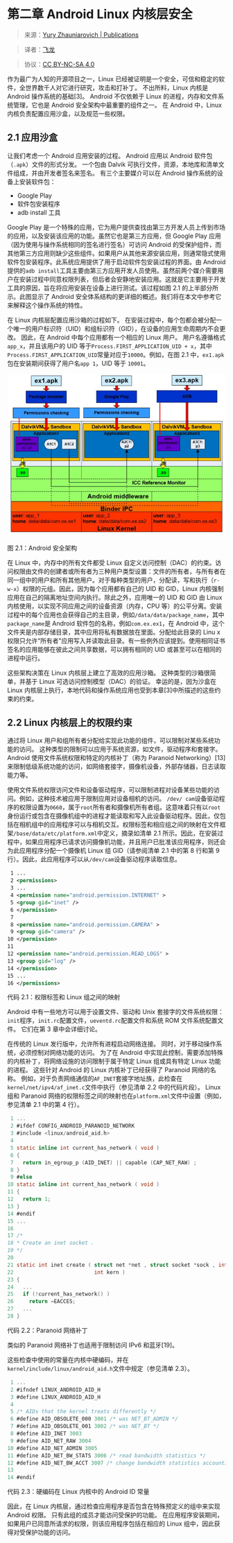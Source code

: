 # 第二章 Android Linux 内核层安全

> 来源：[Yury Zhauniarovich | Publications](http://www.zhauniarovich.com/pubs.html)

> 译者：[飞龙](https://github.com/)

> 协议：[CC BY-NC-SA 4.0](http://creativecommons.org/licenses/by-nc-sa/4.0/)

作为最广为人知的开源项目之一，Linux 已经被证明是一个安全，可信和稳定的软件，全世界数千人对它进行研究，攻击和打补丁。 不出所料，Linux 内核是 Android 操作系统的基础[3]。 Android 不仅依赖于 Linux 的进程，内存和文件系统管理，它也是 Android 安全架构中最重要的组件之一。 在 Android 中，Linux 内核负责配置应用沙盒，以及规范一些权限。

## 2.1 应用沙盒

让我们考虑一个 Android 应用安装的过程。 Android 应用以 Android 软件包（`.apk`）文件的形式分发。 一个包由 Dalvik 可执行文件，资源，本地库和清单文件组成，并由开发者签名来签名。 有三个主要媒介可以在 Android 操作系统的设备上安装软件包：

+   Google Play
+   软件包安装程序
+   adb install 工具

Google Play 是一个特殊的应用，它为用户提供查找由第三方开发人员上传到市场的应用，以及安装该应用的功能。虽然它也是第三方应用，但 Google Play 应用（因为使用与操作系统相同的签名进行签名）可访问 Android 的受保护组件，而其他第三方应用则缺少这些组件。如果用户从其他来源安装应用，则通常隐式使用软件包安装程序。此系统应用提供了用于启动软件包安装过程的界面。由 Android 提供的`adb install`工具主要由第三方应用开发人员使用。虽然前两个媒介需要用户在安装过程中同意权限列表，但后者会安静地安装应用。这就是它主要用于开发工具的原因，旨在将应用安装在设备上进行测试。该过程如图 2.1 的上半部分所示。此图显示了 Android 安全体系结构的更详细的概述。我们将在本文中参考它来解释这个操作系统的特性。

在 Linux 内核层配置应用沙箱的过程如下。 在安装过程中，每个包都会被分配一个唯一的用户标识符（UID）和组标识符（GID），在设备的应用生命周期内不会更改。 因此，在 Android 中每个应用都有一个相应的 Linux 用户。 用户名遵循格式`app_x`，并且该用户的 UID 等于`Process.FIRST_APPLICATION_UID + x`，其中`Process.FIRST_APPLICATION_UID`常量对应于`10000`。例如，在图 2.1 中，`ex1.apk`包在安装期间获得了用户名`app 1`，UID 等于 `10001`。

![](img/2-1.jpg)

图 2.1：Android 安全架构

在 Linux 中，内存中的所有文件都受 Linux 自定义访问控制（DAC）的约束。访问权限由文件的创建者或所有者为三种用户类型设置：文件的所有者，与所有者在同一组中的用户和所有其他用户。对于每种类型的用户，分配读，写和执行（`r-w-x`）权限的元组。因此，因为每个应用都有自己的 UID 和 GID，Linux 内核强制应用在自己的隔离地址空间内执行。除此之外，应用唯一的 UID 和 GID 由 Linux 内核使用，以实现不同应用之间的设备资源（内存，CPU 等）的公平分离。安装过程中的每个应用也会获得自己的主目录，例如`/data/data/package_name`，其中`package_name`是 Android 软件包的名称，例如`com.ex.ex1`，在 Android 中，这个文件夹是内部存储目录，其中应用将私有数据放在里面。分配给此目录的 Linu x 权限只允许“所有者"应用写入并读取此目录。有一些例外应该提到。使用相同证书签名的应用能够在彼此之间共享数据，可以拥有相同的 UID 或甚至可以在相同的进程中运行。

这些架构决策在 Linux 内核层上建立了高效的应用沙箱。 这种类型的沙箱很简单，并基于 Linux 可选访问控制模型（DAC）的验证。 幸运的是，因为沙盒在 Linux 内核层上执行，本地代码和操作系统应用也受到本章[3]中所描述的这些约束的约束。

## 2.2 Linux 内核层上的权限约束

通过将 Linux 用户和组所有者分配给实现此功能的组件，可以限制对某些系统功能的访问。 这种类型的限制可以应用于系统资源，如文件，驱动程序和套接字。 Android 使用文件系统权限和特定的内核补丁（称为 Paranoid Networking）[13]来限制低级系统功能的访问，如网络套接字，摄像机设备，外部存储器，日志读取能力等。

使用文件系统权限访问文件和设备驱动程序，可以限制进程对设备某些功能的访问。例如，这种技术被应用于限制应用对设备相机的访问。 `/dev/ cam`设备驱动程序的权限设置为`0660`，属于`root`所有者和摄像机所有者组。这意味着只有以`root`身份运行或包含在摄像机组中的进程才能读取和写入此设备驱动程序。因此，仅包括在相机组中的应用程序可以与相机交互。权限标签和相应组之间的映射在文件框架`/base/data/etc/platform.xml`中定义，摘录如清单 2.1 所示。因此，在安装过程中，如果应用程序已请求访问摄像机功能，并且用户已批准该应用程序，则还会为此应用程序分配一个摄像机 Linux 组 GID（请参阅清单 2.1 中的第 8 行和第 9 行）。因此，此应用程序可以从`/dev/cam`设备驱动程序读取信息。

```xml
 1 ...
 2 <permissions> 
 3 ...
 4 <permission name="android.permission.INTERNET" > 
 5 <group gid="inet" /> 
 6 </permission> 
 7 
 8 <permission name="android.permission.CAMERA" > 
 9 <group gid="camera" /> 
10 </permission> 
11 
12 <permission name="android.permission.READ_LOGS" > 
13 <group gid="log" />
14 </permission> 
15 ...
16 </permissions>
```

代码 2.1：权限标签和 Linux 组之间的映射

Android 中有一些地方可以用于设置文件、驱动和 Unix 套接字的文件系统权限：`init`程序，`init.rc`配置文件，`ueventd.rc`配置文件和系统 ROM 文件系统配置文件。 它们在第 3 章中会详细讨论。

在传统的 Linux 发行版中，允许所有进程启动网络连接。 同时，对于移动操作系统，必须控制对网络功能的访问。 为了在 Android 中实现此控制，需要添加特殊的内核补丁，将网络设施的访问限制于属于特定 Linux 组或具有特定 Linux 功能的进程。 这些针对 Android 的 Linux 内核补丁已经获得了 Paranoid 网络的名称。 例如，对于负责网络通信的`AF_INET`套接字地址族，此检查在`kernel/net/ipv4/af_inet.c`文件中执行（参见清单 2.2 中的代码片段）。 Linux 组和 Paranoid 网络的权限标签之间的映射也在`platform.xml`文件中设置（例如，参见清单 2.1 中的第 4 行）。

```c
 1 ...
 2 #ifdef CONFIG_ANDROID_PARANOID_NETWORK 
 3 #include <linux/android_aid.h> 
 4 
 5 static inline int current_has_network ( void ) 
 6 { 
 7   return in_egroup_p (AID_INET) || capable (CAP_NET_RAW) ; 
 8 } 
 9 #else 
10 static inline int current_has_network ( void ) 
11 { 
12   return 1; 
13 } 
14 #endif 
15 ... 
16 
17 /* 
18 * Create an inet socket . 
19 */ 
20 
21 static int inet create ( struct net *net , struct socket *sock , int protocol , 
22                          int kern ) 
23 { 
24   ...
25   if (!current_has_network() ) 
26     return −EACCES; 
27   ...
28 }
```

代码 2.2：Paranoid 网络补丁

类似的 Paranoid 网络补丁也适用于限制访问 IPv6 和蓝牙[19]。 

这些检查中使用的常量在内核中硬编码，并在`kernel/include/linux/android_aid.h`文件中规定（参见清单 2.3）。

```c
 1 ...
 2 #ifndef LINUX_ANDROID_AID_H 
 3 #define LINUX_ANDROID_AID_H 
 4 
 5 /* AIDs that the kernel treats differently */ 
 6 #define AID_OBSOLETE_000 3001 /* was NET_BT_ADMIN */ 
 7 #define AID_OBSOLETE_001 3002 /* was NET_BT */ 
 8 #define AID_INET 3003 
 9 #define AID_NET_RAW 3004 
10 #define AID_NET_ADMIN 3005 
11 #define AID_NET_BW_STATS 3006 /* read bandwidth statistics */ 
12 #define AID_NET_BW_ACCT 3007 /* change bandwidth statistics accounting */ 
13 
14 #endif
```

代码 2.3：硬编码在 Linux 内核中的 Android ID 常量

因此，在 Linux 内核层，通过检查应用程序是否包含在特殊预定义的组中来实现 Android 权限。 只有此组的成员才能访问受保护的功能。 在应用程序安装期间，如果用户已同意所请求的权限，则该应用程序包括在相应的 Linux 组中，因此获得对受保护功能的访问。
